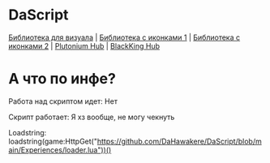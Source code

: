 # DaScript

[Библиотека для визуала](https://github.com/ActualMasterOogway) | [Библиотека с иконками 1](https://lucide.dev/icons/) | [Библиотека с иконками 2](https://phosphoricons.com/) | [Plutonium Hub](https://github.com/PawsThePaw) | [BlackKing Hub](https://github.com/KINGHUB01)

# А что по инфе?

Работа над скриптом идет: Нет

Скрипт работает: Я хз вообще, не могу чекнуть

Loadstring: loadstring(game:HttpGet("https://github.com/DaHawakere/DaScript/blob/main/Experiences/loader.lua"))()

